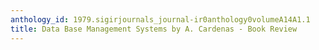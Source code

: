 ```yaml
---
anthology_id: 1979.sigirjournals_journal-ir0anthology0volumeA14A1.1
title: Data Base Management Systems by A. Cardenas - Book Review
---
```

